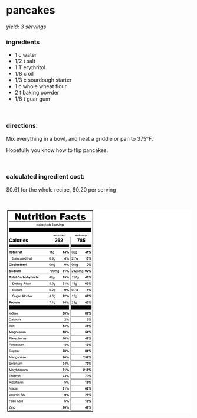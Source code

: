 # pancakes
*yield: 3 servings*

### ingredients
- 1 c water
- 1/2 t salt
- 1 T erythritol
- 1/8 c oil
- 1/3 c sourdough starter
- 1 c whole wheat flour
- 2 t baking powder
- 1/8 t guar gum

<br>

### directions:

Mix everything in a bowl, and heat a griddle or pan to 375°F.

Hopefully you know how to flip pancakes.


<br>

### calculated ingredient cost:

$0.61 for the whole recipe, $0.20 per serving

<br>

![pancakes nutrition facts](../../source/nutrition/nutrition_labels/pancakes/nutrition_facts.png)